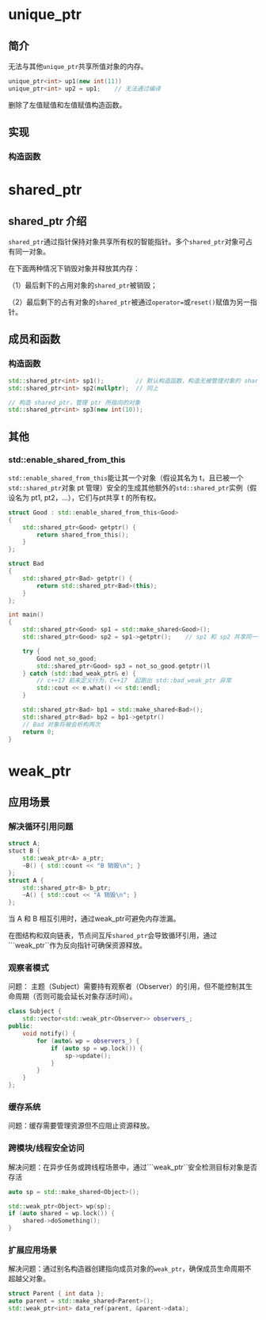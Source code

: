 # unique_ptr
## 简介
  无法与其他```unique_ptr```共享所值对象的内存。
```C++
unique_ptr<int> up1(new int(11))
unique_ptr<int> up2 = up1;    // 无法通过编译
```
删除了左值赋值和左值赋值构造函数。

## 实现
### 构造函数


# shared_ptr
## shared_ptr 介绍
  ```shared_ptr```通过指针保持对象共享所有权的智能指针。多个```shared_ptr```对象可占有同一对象。
  
  在下面两种情况下销毁对象并释放其内存：
  
  （1）最后剩下的占用对象的```shared_ptr```被销毁；
  
  （2）最后剩下的占有对象的```shared_ptr```被通过```operator=```或```reset()```赋值为另一指针。
## 成员和函数
### 构造函数
```C++
std::shared_ptr<int> sp1();         // 默认构造函数，构造无被管理对象的 shared_ptr，即空 shared_ptr
std::shared_ptr<int> sp2(nullptr);  // 同上

// 构造 shared_ptr，管理 ptr 所指向的对象
std::shared_ptr<int> sp3(new int(10));

```
## 其他

### std::enable_shared_from_this

```std::enable_shared_from_this```能让其一个对象（假设其名为 t，且已被一个```std::shared_ptr```对象 pt 管理）安全的生成其他额外的```std::shared_ptr```实例（假设名为 pt1, pt2，...），它们与pt共享 t 的所有权。

```c++
struct Good : std::enable_shared_from_this<Good>
{
    std::shared_ptr<Good> getptr() {
        return shared_from_this();
    }
};

struct Bad
{
    std::shared_ptr<Bad> getptr() {
        return std::shared_ptr<Bad>(this);
    }
};

int main()
{
    std::shared_ptr<Good> sp1 = std::make_shared<Good>();
    std::shared_ptr<Good> sp2 = sp1->getptr();    // sp1 和 sp2 共享同一个对象

    try {
        Good not_so_good;
        std::shared_ptr<Good> sp3 = not_so_good.getptr()l
    } catch (std::bad_weak_ptr& e) {
        // c++17 前未定义行为，C++17  起跑出 std::bad_weak_ptr 异常
        std::cout << e.what() << std::endl;
    }

    std::shared_ptr<Bad> bp1 = std::make_shared<Bad>();
    std::shared_ptr<Bad> bp2 = bp1->getptr()
    // Bad 对象将被会析构两次
    return 0;
}
```



# weak_ptr

## 应用场景
### 解决循环引用问题
```C++
struct A;
stuct B {
    std::weak_ptr<A> a_ptr;
    ~B() { std::count << "B 销毁\n"; }
};
struct A {
    std::shared_ptr<B> b_ptr;
    ~A() { std::cout << "A 销毁\n"; }
};
```
当 A 和 B 相互引用时，通过weak_ptr可避免内存泄漏。

在图结构和双向链表，节点间互斥```shared_ptr```会导致循环引用，通过```weak_ptr``作为反向指针可确保资源释放。

### 观察者模式

问题： 主题（Subject）需要持有观察者（Observer）的引用，但不能控制其生命周期（否则可能会延长对象存活时间）。

```C++
class Subject {
    std::vector<std::weak_ptr<Observer>> observers_;
public:
    void notify() {
        for (auto& wp = observers_) {
            if (auto sp = wp.lock()) {
                sp->update();
            }
        }
    }
};
```

### 缓存系统

问题：缓存需要管理资源但不应阻止资源释放。

### 跨模块/线程安全访问

解决问题：在异步任务或跨线程场景中，通过```weak_ptr``安全检测目标对象是否存活

```C++
auto sp = std::make_shared<Object>();

std::weak_ptr<Object> wp(sp);
if (auto shared = wp.lock()) {
    shared->doSomething();
}
```

### 扩展应用场景

解决问题：通过别名构造器创建指向成员对象的```weak_ptr```，确保成员生命周期不超越父对象。

```C++
struct Parent { int data };
auto parent = std::make_shared<Parent>();
std::weak_ptr<int> data_ref(parent, &parent->data);
```




